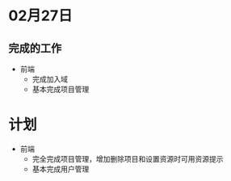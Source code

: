 # 02月27日

## 完成的工作

- 前端
  - 完成加入域
  - 基本完成项目管理
  

# 计划

- 前端
  - 完全完成项目管理，增加删除项目和设置资源时可用资源提示
  - 基本完成用户管理
  
